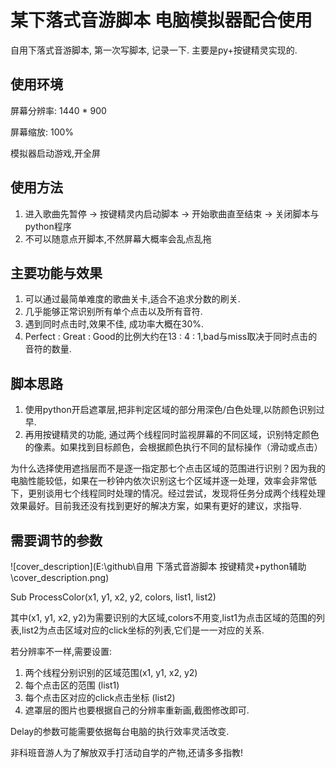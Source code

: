 # 某下落式音游脚本 电脑模拟器配合使用

自用下落式音游脚本, 第一次写脚本, 记录一下. 主要是py+按键精灵实现的.

## 使用环境

屏幕分辨率: 1440 * 900

屏幕缩放: 100%

模拟器启动游戏,开全屏

## 使用方法

1. 进入歌曲先暂停 -> 按键精灵内启动脚本 -> 开始歌曲直至结束 -> 关闭脚本与python程序
2. 不可以随意点开脚本,不然屏幕大概率会乱点乱拖

## 主要功能与效果

1. 可以通过最简单难度的歌曲关卡,适合不追求分数的刷关.
2. 几乎能够正常识别所有单个点击以及所有音符. 
3. 遇到同时点击时,效果不佳, 成功率大概在30%.
4. Perfect : Great : Good的比例大约在13 : 4 : 1,bad与miss取决于同时点击的音符的数量.

## 脚本思路

1. 使用python开启遮罩层,把非判定区域的部分用深色/白色处理,以防颜色识别过早.
2. 再用按键精灵的功能, 通过两个线程同时监视屏幕的不同区域，识别特定颜色的像素。如果找到目标颜色，会根据颜色执行不同的鼠标操作（滑动或点击）

为什么选择使用遮挡层而不是逐一指定那七个点击区域的范围进行识别？因为我的电脑性能较低，如果在一秒钟内依次识别这七个区域并逐一处理，效率会非常低下，更别谈用七个线程同时处理的情况。经过尝试，发现将任务分成两个线程处理效果最好。目前我还没有找到更好的解决方案，如果有更好的建议，求指导.

## 需要调节的参数

![cover_description](E:\github\自用 下落式音游脚本 按键精灵+python辅助\cover_description.png)

Sub ProcessColor(x1, y1, x2, y2, colors, list1, list2)

其中(x1, y1, x2, y2)为需要识别的大区域,colors不用变,list1为点击区域的范围的列表,list2为点击区域对应的click坐标的列表,它们是一一对应的关系.

若分辨率不一样,需要设置:

1. 两个线程分别识别的区域范围(x1, y1, x2, y2)
2. 每个点击区的范围 (list1)
3. 每个点击区对应的click点击坐标 (list2)
4. 遮罩层的图片也要根据自己的分辨率重新画,截图修改即可.

Delay的参数可能需要依据每台电脑的执行效率灵活改变.



非科班音游人为了解放双手打活动自学的产物,还请多多指教!
